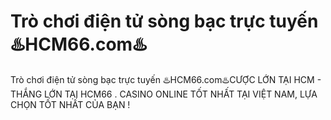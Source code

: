# Trò chơi điện tử sòng bạc trực tuyến ♨️HCM66.com♨️

Trò chơi điện tử sòng bạc trực tuyến ♨️HCM66.com♨️CƯỢC LỚN TẠI HCM - THẮNG LỚN TẠI HCM66 . CASINO ONLINE TỐT NHẤT TẠI VIỆT NAM, LỰA CHỌN TỐT NHẤT CỦA BẠN !